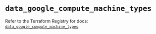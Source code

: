 # `data_google_compute_machine_types`

Refer to the Terraform Registry for docs: [`data_google_compute_machine_types`](https://registry.terraform.io/providers/hashicorp/google-beta/6.3.0/docs/data-sources/google_compute_machine_types).
